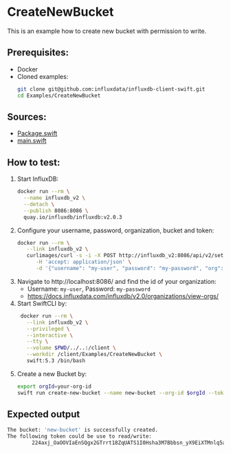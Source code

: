 # CreateNewBucket

This is an example how to create new bucket with permission to write.

## Prerequisites:
- Docker
- Cloned examples:
   ```bash
   git clone git@github.com:influxdata/influxdb-client-swift.git
   cd Examples/CreateNewBucket
   ```

## Sources:
- [Package.swift](/Examples/CreateNewBucket/Package.swift)
- [main.swift](/Examples/CreateNewBucket/Sources/CreateNewBucket/main.swift)


## How to test:
1. Start InfluxDB:
    ```bash
    docker run --rm \
      --name influxdb_v2 \
      --detach \
      --publish 8086:8086 \
      quay.io/influxdb/influxdb:v2.0.3
    ```
1. Configure your username, password, organization, bucket and token:
   ```bash
   docker run --rm \
      --link influxdb_v2 \
      curlimages/curl -s -i -X POST http://influxdb_v2:8086/api/v2/setup \
         -H 'accept: application/json' \
         -d '{"username": "my-user", "password": "my-password", "org": "my-org", "bucket": "my-bucket", "token": "my-token"}'
   ```
1. Navigate to http://localhost:8086/ and find the id of your organization:
    - Username: `my-user`, Password: `my-password`
    - https://docs.influxdata.com/influxdb/v2.0/organizations/view-orgs/
1. Start SwiftCLI by:
   ```bash
    docker run --rm \
      --link influxdb_v2 \
      --privileged \
      --interactive \
      --tty \
      --volume $PWD/../..:/client \
      --workdir /client/Examples/CreateNewBucket \
      swift:5.3 /bin/bash
   ```
1. Create a new Bucket by:
   ```bash
   export orgId=your-org-id
   swift run create-new-bucket --name new-bucket --org-id $orgId --token my-token --url http://influxdb_v2:8086
   ```
## Expected output

```bash
The bucket: 'new-bucket' is successfully created.
The following token could be use to read/write:
        224axj_OaOOVIaEnSQgx2GTrrt18ZqUATS1I0Hsha3M7Bbbsn_yX9EiXTMnlq5aHz-f8h9iNcRJGd1_ImAD7fA==
```
